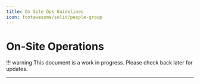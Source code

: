 ```yaml
---
title: On Site Ops Guidelines
icon: fontawesome/solid/people-group
---
```

# On-Site Operations 

!!! warning
    This document is a work in progress. Please check back later for updates.

---